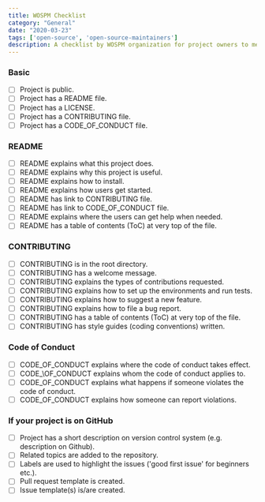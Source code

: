 ```yaml
---
title: WOSPM Checklist
category: "General"
date: "2020-03-23"
tags: ['open-source', 'open-source-maintainers']
description: A checklist by WOSPM organization for project owners to measure their open source project if it is a welcoming project or not. The checklist is created based on the Open Source Guides.
---
```


### Basic

- [ ] Project is public.
- [ ] Project has a README file.
- [ ] Project has a LICENSE.
- [ ] Project has a CONTRIBUTING file.
- [ ] Project has a CODE\_OF\_CONDUCT file.

### README

- [ ] README explains what this project does.
- [ ] README explains why this project is useful.
- [ ] README explains how to install.
- [ ] README explains how users get started.
- [ ] README has link to CONTRIBUTING file.
- [ ] README has link to CODE\_OF\_CONDUCT file.
- [ ] README explains where the users can get help when needed.
- [ ] README has a table of contents (ToC) at very top of the file.

### CONTRIBUTING

- [ ] CONTRIBUTING is in the root directory.
- [ ] CONTRIBUTING has a welcome message.
- [ ] CONTRIBUTING explains the types of contributions requested.
- [ ] CONTRIBUTING explains how to set up the environments and run tests.
- [ ] CONTRIBUTING explains how to suggest a new feature.
- [ ] CONTRIBUTING explains how to file a bug report.
- [ ] CONTRIBUTING has a table of contents (ToC) at very top of the file.
- [ ] CONTRIBUTING has style guides (coding conventions) written.

### Code of Conduct

- [ ] CODE_OF_CONDUCT explains where the code of conduct takes effect.
- [ ] CODE\_\OF_CONDUCT explains whom the code of conduct applies to.
- [ ] CODE\_OF\_CONDUCT explains what happens if someone violates the code of conduct.
- [ ] CODE\_OF\_CONDUCT explains how someone can report violations.

### If your project is on GitHub

- [ ] Project has a short description on version control system (e.g. description on Github).
- [ ] Related topics are added to the repository.
- [ ] Labels are used to highlight the issues ('good first issue' for beginners etc.).
- [ ] Pull request template is created.
- [ ] Issue template(s) is/are created.
